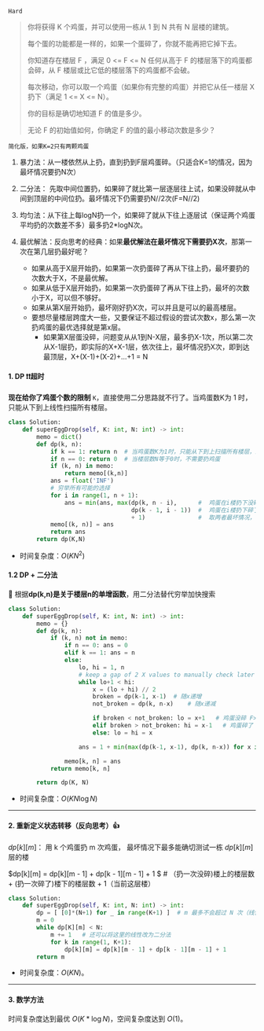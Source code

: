 `Hard`

> 你将获得 K 个鸡蛋，并可以使用一栋从 1 到 N  共有 N 层楼的建筑。
>
> 每个蛋的功能都是一样的，如果一个蛋碎了，你就不能再把它掉下去。
>
> 你知道存在楼层 F ，满足 0 <= F <= N 任何从高于 F 的楼层落下的鸡蛋都会碎，从 F 楼层或比它低的楼层落下的鸡蛋都不会破。
>
> 每次移动，你可以取一个鸡蛋（如果你有完整的鸡蛋）并把它从任一楼层 X 扔下（满足 1 <= X <= N）。
>
> 你的目标是确切地知道 F 的值是多少。
>
> 无论 F 的初始值如何，你确定 F 的值的最小移动次数是多少？
>

`简化版，如果K=2只有两颗鸡蛋`

1. 暴力法：从一楼依然从上扔，直到扔到F层鸡蛋碎。（只适合K=1的情况，因为最坏情况要扔N次）

2. 二分法： 先取中间位置扔，如果碎了就比第一层逐层往上试，如果没碎就从中间到顶层的中间位扔。最坏情况下仍需要扔N//2次(F=N//2)
3. 均匀法：从下往上每logN扔一个，如果碎了就从下往上逐层试（保证两个鸡蛋平均扔的次数差不多）最多扔2*logN次。

4. 最优解法：反向思考的经典：如果**最优解法在最坏情况下需要扔X次**，那第一次在第几层扔最好呢？
    - 如果从高于X层开始扔，如果第一次扔蛋碎了再从下往上扔，最坏要扔的次数大于X，不是最优解。
    - 如果从低于X层开始扔，如果第一次扔蛋碎了再从下往上扔，最坏的次数小于X，可以但不够好。
    - 如果从第X层开始扔，最坏刚好扔X次，可以并且是可以的最高楼层。
    - 要想尽量楼层跨度大一些，又要保证不超过假设的尝试次数x，那么第一次扔鸡蛋的最优选择就是第x层。
        - 如果第X层蛋没碎，问题变从从1到N-X层，最多扔X-1次，所以第二次从X-1层扔，即实际的X+X-1层，依次往上，最坏情况扔X次，即到达最顶层，X+(X-1)+(X-2)+...+1 = N

#### 1. DP :heavy_exclamation_mark::heavy_exclamation_mark:超时

**现在给你了鸡蛋个数的限制** `K`，直接使用二分思路就不行了。当鸡蛋数K为 1 时，只能从下到上线性扫描所有楼层。

```python
class Solution:
    def superEggDrop(self, K: int, N: int) -> int:
        memo = dict()
        def dp(k, n):
            if k == 1: return n  # 当鸡蛋数K为1时，只能从下到上扫描所有楼层，最坏情况要移动楼层数N次
            if n == 0: return 0  # 当楼层数N等于0时，不需要扔鸡蛋
            if (k, n) in memo:
                return memo[(k,n)]
            ans = float('INF')
            # 穷举所有可能的选择
            for i in range(1, n + 1):
                ans = min(ans, max(dp(k, n - i),      #  鸡蛋在i楼扔下没碎
                                   dp(k - 1, i - 1))  #  鸡蛋在i楼扔下碎了
                                   + 1)               #  取两者最坏情况，移动次数加一
            memo[(k, n)] = ans
            return ans
        return dp(K,N)
```
- 时间复杂度：$O(KN^2)$   

#### 1.2 DP + 二分法

:thinking: 根据**dp(k,n)是关于楼层n的单增函数**，用二分法替代穷举加快搜索

```python
class Solution:
    def superEggDrop(self, K: int, N: int) -> int:
        memo = {}
        def dp(k, n):
            if (k, n) not in memo:
                if n == 0: ans = 0
                elif k == 1: ans = n
                else:
                    lo, hi = 1, n
                    # keep a gap of 2 X values to manually check later
                    while lo+1 < hi:
                        x = (lo + hi) // 2
                        broken = dp(k-1, x-1)  # 随x递增
                        not_broken = dp(k, n-x)    # 随x递减

                        if broken < not_broken: lo = x+1   # 鸡蛋没碎 F>=x
                        elif broken > not_broken: hi = x-1   # 鸡蛋碎了 F<x
                        else: lo = hi = x

                    ans = 1 + min(max(dp(k-1, x-1), dp(k, n-x)) for x in {lo, hi})

                memo[k, n] = ans
            return memo[k, n]

        return dp(K, N)
```

- 时间复杂度：$O(KN\log N)$

---

#### 2. 重新定义状态转移（反向思考）:+1:

$dp[k][m]$： 用 k 个鸡蛋扔 m 次鸡蛋， 最坏情况下最多能确切测试一栋 $dp[k][m]$ 层的楼

$dp[k][m] = dp[k][m - 1] + dp[k - 1][m - 1] + 1 $    # （扔一次没碎)楼上的楼层数 + (扔一次碎了)楼下的楼层数 + 1（当前这层楼）

```python
class Solution:
    def superEggDrop(self, K: int, N: int) -> int:
        dp = [ [0]*(N+1) for _ in range(K+1) ]  # m 最多不会超过 N 次（线性扫描）
        m = 0  
        while dp[K][m] < N:
            m += 1   # 还可以将这里的线性改为二分法
            for k in range(1, K+1):
                dp[k][m] = dp[k][m - 1] + dp[k - 1][m - 1] + 1
        return m
```

- 时间复杂度：$O(KN)$。

---

#### 3. 数学方法

时间复杂度达到最优 $O(K*\log N)$，空间复杂度达到 $O(1)$。

